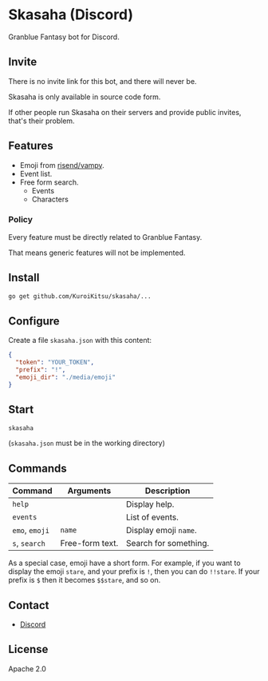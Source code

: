 # Skasaha (Discord)

Granblue Fantasy bot for Discord.

## Invite

There is no invite link for this bot, and there will never be.

Skasaha is only available in source code form.

If other people run Skasaha on their servers and provide public invites,
that's their problem.

## Features

* Emoji from [risend/vampy](https://risend.github.io/vampy/).
* Event list.
* Free form search.
  * Events
  * Characters

### Policy

Every feature must be directly related to Granblue Fantasy.

That means generic features will not be implemented.

## Install

```bash
go get github.com/KuroiKitsu/skasaha/...
```

## Configure

Create a file `skasaha.json` with this content:

```json
{
  "token": "YOUR_TOKEN",
  "prefix": "!",
  "emoji_dir": "./media/emoji"
}
```

## Start

```bash
skasaha
```

(`skasaha.json` must be in the working directory)

## Commands

| Command | Arguments | Description |
|---|---|---|
| `help` || Display help. |
| `events` || List of events. |
| `emo`, `emoji` | `name` | Display emoji `name`. |
| `s`, `search` | Free-form text. | Search for something. |

As a special case, emoji have a short form. For example, if you want to
display the emoji `stare`, and your prefix is `!`, then you can do `!!stare`.
If your prefix is `$` then it becomes `$$stare`, and so on.

## Contact

* [Discord](https://discord.gg/E7rky88)

## License

Apache 2.0
